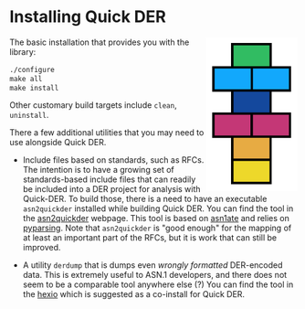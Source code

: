 # Installing Quick DER

<img alt="Quick DER logo" src="quick-der-logo.png" style="float: right;"/>

The basic installation that provides you with the library:

    ./configure
    make all
    make install

Other customary build targets include `clean`, `uninstall`.

There a few additional utilities that you may need to use alongside
Quick DER.

  * Include files based on standards, such as RFCs.  The intention is to have
    a growing set of standards-based include files that can readily be included
    into a DER project for analysis with Quick-DER.  To build those, there
    is a need to have an executable `asn2quickder` installed while building
    Quick DER.
    You can find the tool in the
    [asn2quickder](https://github.com/vanrein/asn2quickder)
    webpage.  This tool is based on
    [asn1ate](https://github.com/kimgr/asn1ate)
    and relies on [pyparsing](https://pypi.python.org/pypi/pyparsing).
    Note that `asn2quickder` is "good enough" for the mapping of at least
    an important part of the RFCs, but it is work that can still be improved.

  * A utility `derdump` that is dumps even *wrongly formatted* DER-encoded
    data.  This is extremely useful to ASN.1 developers, and there does not
    seem to be a comparable tool anywhere else (?)
    You can find the tool in the [hexio](https://github.com/vanrein/hexio)
    which is suggested as a co-install for Quick DER.


